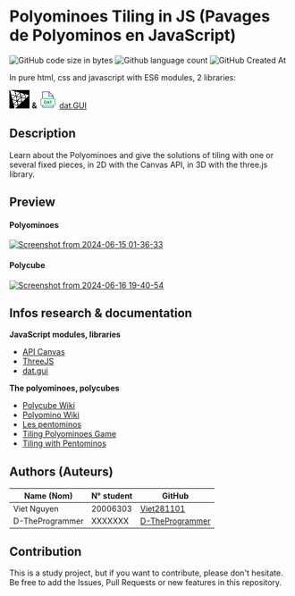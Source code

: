 # Polyominoes Tiling in JS (Pavages de Polyominos en JavaScript)

![GitHub code size in bytes](https://img.shields.io/github/languages/code-size/Viet281101/PolyominosTiling) ![Github language count](https://img.shields.io/github/languages/count/Viet281101/PolyominosTiling) ![GitHub Created At](https://img.shields.io/github/created-at/Viet281101/PolyominosTiling)

In pure html, css and javascript with ES6 modules, 2 libraries: 

[![alt text](assets/threejs.png)](https://threejs.org/) **&** [![alt text](assets/dat.png)](https://github.com/dataarts/dat.gui) [dat.GUI](https://github.com/dataarts/dat.gui)

## Description

Learn about the Polyominoes and give the solutions of tiling with one or several fixed pieces, in 2D with the Canvas API, in 3D with the three.js library.

## Preview

#### Polyominoes
[![Screenshot from 2024-06-15 01-36-33](https://github.com/Viet281101/PolyominosTiling/assets/77735678/45a08b7c-ded8-49f6-a119-1759ea16dbe9)](https://github.com/Viet281101/PolyominosTiling/wiki#polyominoes)

#### Polycube
[![Screenshot from 2024-06-16 19-40-54](https://github.com/Viet281101/PolyominosTiling/assets/77735678/af2e756a-258d-4dee-9937-b2d14fd99b30)](https://github.com/Viet281101/PolyominosTiling/wiki#polycubes)

## Infos research & documentation

**JavaScript modules, libraries**
- [API Canvas](https://developer.mozilla.org/en-US/docs/Web/API/Canvas_API)
- [ThreeJS](https://threejs.org/)
- [dat.gui](https://github.com/dataarts/dat.gui)

**The polyominoes, polycubes**
- [Polycube Wiki](https://en.wikipedia.org/wiki/Polycube)
- [Polyomino Wiki](https://en.wikipedia.org/wiki/Polyomino)
- [Les pentominos](https://www.monunivers.com/pento/)
- [Tiling Polyominoes Game](https://demonstrations.wolfram.com/TilingPolyominoesGame/)
- [Tiling with Pentominos](https://demonstrations.wolfram.com/TilingWithPentominos/)


## Authors (Auteurs)

| Name (Nom) | N° student | GitHub  |
| -------- | ------- | ---------------------------------------- |
| Viet Nguyen | 20006303 | [Viet281101](https://github.com/Viet281101) |
| D-TheProgrammer | XXXXXXX | [D-TheProgrammer](https://github.com/D-TheProgrammer) |


## Contribution

This is a study project, but if you want to contribute, please don't hesitate.
Be free to add the Issues, Pull Requests or new features in this repository.
